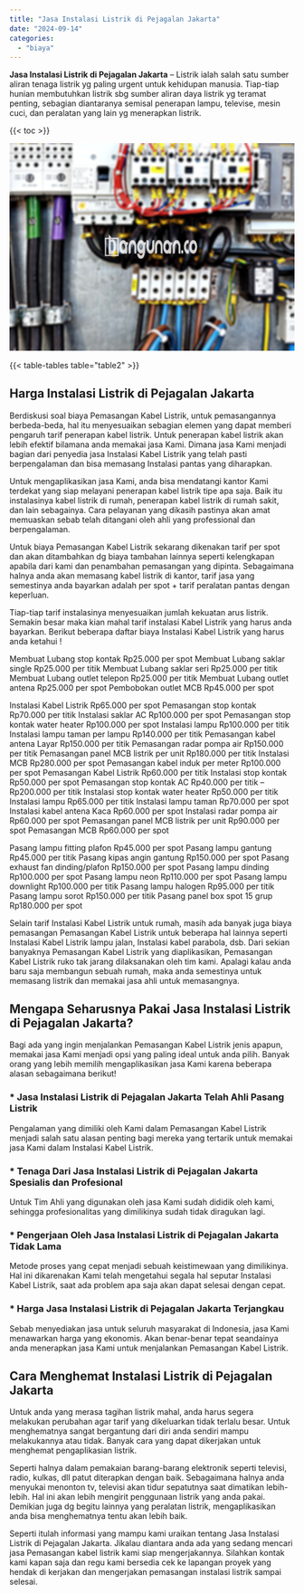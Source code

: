 ```yaml
---
title: "Jasa Instalasi Listrik di Pejagalan Jakarta"
date: "2024-09-14"
categories: 
  - "biaya"
---
```


**Jasa Instalasi Listrik di Pejagalan Jakarta** – Listrik ialah salah satu sumber aliran tenaga listrik yg paling urgent untuk kehidupan manusia. Tiap-tiap hunian membutuhkan listrik sbg sumber aliran daya listrik yg teramat penting, sebagian diantaranya semisal penerapan lampu, televise, mesin cuci, dan peralatan yang lain yg menerapkan listrik.

{{< toc >}}

![Jasa Instalasi Listrik di Pejagalan Jakarta](/images/instalasi-listrik-murah31.png)

{{< table-tables table="table2" >}}

## Harga Instalasi Listrik di Pejagalan Jakarta

Berdiskusi soal biaya Pemasangan Kabel Listrik, untuk pemasangannya berbeda-beda, hal itu menyesuaikan sebagian elemen yang dapat memberi pengaruh tarif penerapan kabel listrik. Untuk penerapan kabel listrik akan lebih efektif bilamana anda memakai jasa Kami. Dimana jasa Kami menjadi bagian dari penyedia jasa Instalasi Kabel Listrik yang telah pasti berpengalaman dan bisa memasang Instalasi pantas yang diharapkan.

Untuk mengaplikasikan jasa Kami, anda bisa mendatangi kantor Kami terdekat yang siap melayani penerapan kabel listrik tipe apa saja. Baik itu instalasinya kabel listrik di rumah, penerapan kabel listrik di rumah sakit, dan lain sebagainya. Cara pelayanan yang dikasih pastinya akan amat memuaskan sebab telah ditangani oleh ahli yang professional dan berpengalaman.

Untuk biaya Pemasangan Kabel Listrik sekarang dikenakan tarif per spot dan akan ditambahkan dg biaya tambahan lainnya seperti kelengkapan apabila dari kami dan penambahan pemasangan yang dipinta. Sebagaimana halnya anda akan memasang kabel listrik di kantor, tarif jasa yang semestinya anda bayarkan adalah per spot + tarif peralatan pantas dengan keperluan.

Tiap-tiap tarif instalasinya menyesuaikan jumlah kekuatan arus listrik. Semakin besar maka kian mahal tarif instalasi Kabel Listrik yang harus anda bayarkan. Berikut beberapa daftar biaya Instalasi Kabel Listrik yang harus anda ketahui !

Membuat Lubang stop kontak Rp25.000 per spot Membuat Lubang saklar single Rp25.000 per titik Membuat Lubang saklar seri Rp25.000 per titik Membuat Lubang outlet telepon Rp25.000 per titik Membuat Lubang outlet antena Rp25.000 per spot Pembobokan outlet MCB Rp45.000 per spot

Instalasi Kabel Listrik Rp65.000 per spot Pemasangan stop kontak Rp70.000 per titik Instalasi saklar AC Rp100.000 per spot Pemasangan stop kontak water heater Rp100.000 per spot Instalasi lampu Rp100.000 per titik Instalasi lampu taman per lampu Rp140.000 per titik Pemasangan kabel antena Layar Rp150.000 per titik Pemasangan radar pompa air Rp150.000 per titik Pemasangan panel MCB listrik per unit Rp180.000 per titik Instalasi MCB Rp280.000 per spot Pemasangan kabel induk per meter Rp100.000 per spot Pemasangan Kabel Listrik Rp60.000 per titik Instalasi stop kontak Rp50.000 per spot Pemasangan stop kontak AC Rp40.000 per titik – Rp200.000 per titik Instalasi stop kontak water heater Rp50.000 per titik Instalasi lampu Rp65.000 per titik Instalasi lampu taman Rp70.000 per spot Instalasi kabel antena Kaca Rp60.000 per spot Instalasi radar pompa air Rp60.000 per spot Pemasangan panel MCB listrik per unit Rp90.000 per spot Pemasangan MCB Rp60.000 per spot

Pasang lampu fitting plafon Rp45.000 per spot Pasang lampu gantung Rp45.000 per titik Pasang kipas angin gantung Rp150.000 per spot Pasang exhaust fan dinding/plafon Rp150.000 per spot Pasang lampu dinding Rp100.000 per spot Pasang lampu neon Rp110.000 per spot Pasang lampu downlight Rp100.000 per titik Pasang lampu halogen Rp95.000 per titik Pasang lampu sorot Rp150.000 per titik Pasang panel box spot 15 grup Rp180.000 per spot

Selain tarif Instalasi Kabel Listrik untuk rumah, masih ada banyak juga biaya pemasangan Pemasangan Kabel Listrik untuk beberapa hal lainnya seperti Instalasi Kabel Listrik lampu jalan, Instalasi kabel parabola, dsb. Dari sekian banyaknya Pemasangan Kabel Listrik yang diaplikasikan, Pemasangan Kabel Listrik ruko tak jarang dilaksanakan oleh tim kami. Apalagi kalau anda baru saja membangun sebuah rumah, maka anda semestinya untuk memasang listrik dan memakai jasa ahli untuk memasangnya.

## Mengapa Seharusnya Pakai Jasa Instalasi Listrik di Pejagalan Jakarta?

Bagi ada yang ingin menjalankan Pemasangan Kabel Listrik jenis apapun, memakai jasa Kami menjadi opsi yang paling ideal untuk anda pilih. Banyak orang yang lebih memilih mengaplikasikan jasa Kami karena beberapa alasan sebagaimana berikut!

### \* Jasa Instalasi Listrik di Pejagalan Jakarta Telah Ahli Pasang Listrik

Pengalaman yang dimiliki oleh Kami dalam Pemasangan Kabel Listrik menjadi salah satu alasan penting bagi mereka yang tertarik untuk memakai jasa Kami dalam Instalasi Kabel Listrik.

### \* Tenaga Dari Jasa Instalasi Listrik di Pejagalan Jakarta Spesialis dan Profesional

Untuk Tim Ahli yang digunakan oleh jasa Kami sudah dididik oleh kami, sehingga profesionalitas yang dimilikinya sudah tidak diragukan lagi.

### \* Pengerjaan Oleh Jasa Instalasi Listrik di Pejagalan Jakarta Tidak Lama

Metode proses yang cepat menjadi sebuah keistimewaan yang dimilikinya. Hal ini dikarenakan Kami telah mengetahui segala hal seputar Instalasi Kabel Listrik, saat ada problem apa saja akan dapat selesai dengan cepat.

### \* Harga Jasa Instalasi Listrik di Pejagalan Jakarta Terjangkau

Sebab menyediakan jasa untuk seluruh masyarakat di Indonesia, jasa Kami menawarkan harga yang ekonomis. Akan benar-benar tepat seandainya anda menerapkan jasa Kami untuk menjalankan Pemasangan Kabel Listrik.

## Cara Menghemat Instalasi Listrik di Pejagalan Jakarta


Untuk anda yang merasa tagihan listrik mahal, anda harus segera melakukan perubahan agar tarif yang dikeluarkan tidak terlalu besar. Untuk menghematnya sangat bergantung dari diri anda sendiri mampu melakukannya atau tidak. Banyak cara yang dapat dikerjakan untuk menghemat pengaplikasian listrik.

Seperti halnya dalam pemakaian barang-barang elektronik seperti televisi, radio, kulkas, dll patut diterapkan dengan baik. Sebagaimana halnya anda menyukai menonton tv, televisi akan tidur sepatutnya saat dimatikan lebih-lebih. Hal ini akan lebih mengirit penggunaan listrik yang anda pakai. Demikian juga dg begitu lainnya yang peralatan listrik, mengaplikasikan anda bisa menghematnya tentu akan lebih baik.

Seperti itulah informasi yang mampu kami uraikan tentang Jasa Instalasi Listrik di Pejagalan Jakarta. Jikalau diantara anda ada yang sedang mencari jasa Pemasangan kabel listrik kami siap mengerjakannya. Silahkan kontak kami kapan saja dan regu kami bersedia cek ke lapangan proyek yang hendak di kerjakan dan mengerjakan pemasangan instalasi listrik sampai selesai.
